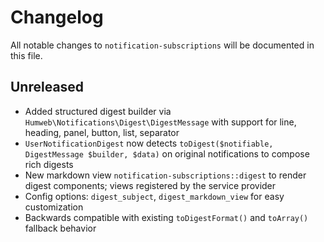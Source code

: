 # Changelog

All notable changes to `notification-subscriptions` will be documented in this file.

## Unreleased

-   Added structured digest builder via `Humweb\Notifications\Digest\DigestMessage` with support for line, heading, panel, button, list, separator
-   `UserNotificationDigest` now detects `toDigest($notifiable, DigestMessage $builder, $data)` on original notifications to compose rich digests
-   New markdown view `notification-subscriptions::digest` to render digest components; views registered by the service provider
-   Config options: `digest_subject`, `digest_markdown_view` for easy customization
-   Backwards compatible with existing `toDigestFormat()` and `toArray()` fallback behavior
